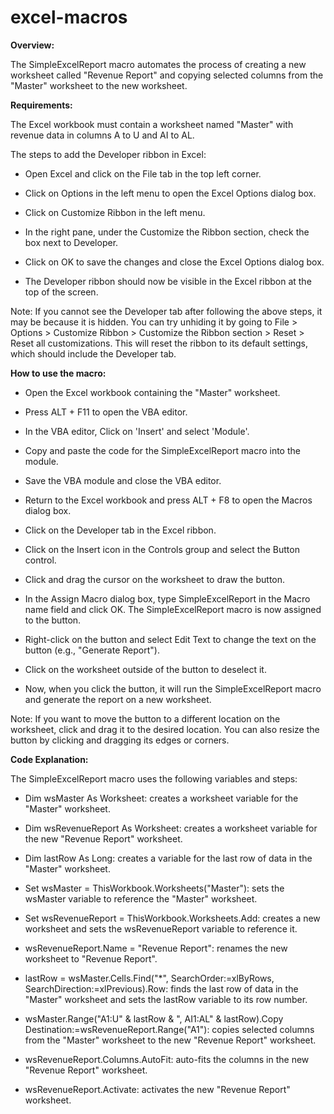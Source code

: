 # excel-macros
**Overview:**

The SimpleExcelReport macro automates the process of creating a new worksheet called "Revenue Report" and copying selected columns from the "Master" worksheet to the new worksheet. 

**Requirements:**

The Excel workbook must contain a worksheet named "Master" with revenue data in columns A to U and AI to AL.

The steps to add the Developer ribbon in Excel:

* Open Excel and click on the File tab in the top left corner.

* Click on Options in the left menu to open the Excel Options dialog box.

* Click on Customize Ribbon in the left menu.

* In the right pane, under the Customize the Ribbon section, check the box next to Developer.

* Click on OK to save the changes and close the Excel Options dialog box.

* The Developer ribbon should now be visible in the Excel ribbon at the top of the screen.

Note: If you cannot see the Developer tab after following the above steps, it may be because it is hidden. You can try unhiding it by going to File > Options > Customize Ribbon > Customize the Ribbon section > Reset > Reset all customizations. This will reset the ribbon to its default settings, which should include the Developer tab.

**How to use the macro:**

* Open the Excel workbook containing the "Master" worksheet.

* Press ALT + F11 to open the VBA editor.

* In the VBA editor, Click on 'Insert' and select 'Module'.

* Copy and paste the code for the SimpleExcelReport macro into the module.

* Save the VBA module and close the VBA editor.

* Return to the Excel workbook and press ALT + F8 to open the Macros dialog box.

* Click on the Developer tab in the Excel ribbon.

* Click on the Insert icon in the Controls group and select the Button control.

* Click and drag the cursor on the worksheet to draw the button.

* In the Assign Macro dialog box, type SimpleExcelReport in the Macro name field and click OK. The SimpleExcelReport macro is now assigned to the button.

* Right-click on the button and select Edit Text to change the text on the button (e.g., "Generate Report").

* Click on the worksheet outside of the button to deselect it.

* Now, when you click the button, it will run the SimpleExcelReport macro and generate the report on a new worksheet.

Note: If you want to move the button to a different location on the worksheet, click and drag it to the desired location. You can also resize the button by clicking and dragging its edges or corners.

**Code Explanation:**

The SimpleExcelReport macro uses the following variables and steps:

* Dim wsMaster As Worksheet: creates a worksheet variable for the "Master" worksheet.

* Dim wsRevenueReport As Worksheet: creates a worksheet variable for the new "Revenue Report" worksheet.

* Dim lastRow As Long: creates a variable for the last row of data in the "Master" worksheet.

* Set wsMaster = ThisWorkbook.Worksheets("Master"): sets the wsMaster variable to reference the "Master" worksheet.

* Set wsRevenueReport = ThisWorkbook.Worksheets.Add: creates a new worksheet and sets the wsRevenueReport variable to reference it.

* wsRevenueReport.Name = "Revenue Report": renames the new worksheet to "Revenue Report".

* lastRow = wsMaster.Cells.Find("*", SearchOrder:=xlByRows, SearchDirection:=xlPrevious).Row: finds the last row of data in the "Master" worksheet and sets the lastRow variable to its row number.

* wsMaster.Range("A1:U" & lastRow & ", AI1:AL" & lastRow).Copy Destination:=wsRevenueReport.Range("A1"): copies selected columns from the "Master" worksheet to the new "Revenue Report" worksheet.

* wsRevenueReport.Columns.AutoFit: auto-fits the columns in the new "Revenue Report" worksheet.

* wsRevenueReport.Activate: activates the new "Revenue Report" worksheet.

